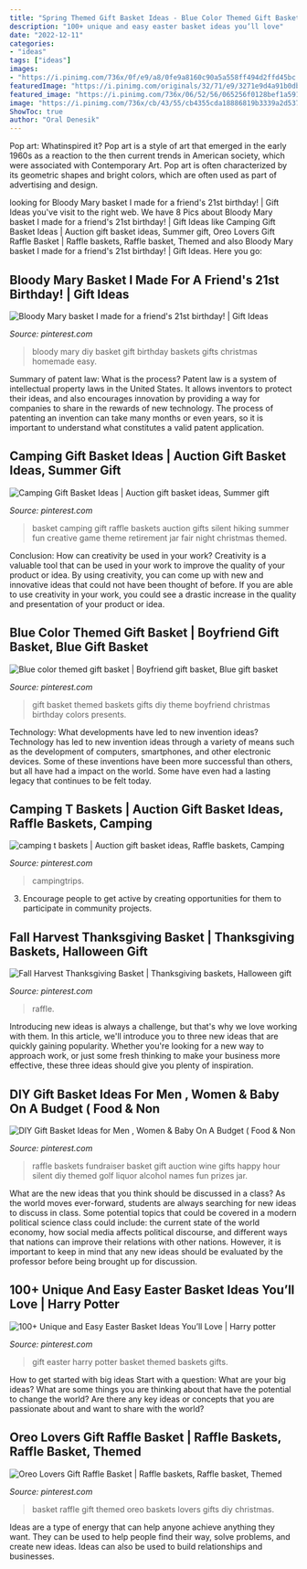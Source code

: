 ```yaml
---
title: "Spring Themed Gift Basket Ideas - Blue Color Themed Gift Basket"
description: "100+ unique and easy easter basket ideas you’ll love"
date: "2022-12-11"
categories:
- "ideas"
tags: ["ideas"]
images:
- "https://i.pinimg.com/736x/0f/e9/a8/0fe9a8160c90a5a558ff494d2ffd45bc.jpg"
featuredImage: "https://i.pinimg.com/originals/32/71/e9/3271e9d4a91b0db3e45abed8f54997df.jpg"
featured_image: "https://i.pinimg.com/736x/06/52/56/065256f0128bef1a591052ee12be65b9--birthday-stuff-st-birthday.jpg?b=t"
image: "https://i.pinimg.com/736x/cb/43/55/cb4355cda18886819b3339a2d537af5b.jpg"
ShowToc: true
author: "Oral Denesik"
---
```



Pop art: Whatinspired it?
Pop art is a style of art that emerged in the early 1960s as a reaction to the then current trends in American society, which were associated with Contemporary Art. Pop art is often characterized by its geometric shapes and bright colors, which are often used as part of advertising and design.

	

		
looking for Bloody Mary basket I made for a friend&#039;s 21st birthday! | Gift Ideas you've visit to the right web. We have 8 Pics about Bloody Mary basket I made for a friend&#039;s 21st birthday! | Gift Ideas like Camping Gift Basket Ideas | Auction gift basket ideas, Summer gift, Oreo Lovers Gift Raffle Basket | Raffle baskets, Raffle basket, Themed and also Bloody Mary basket I made for a friend&#039;s 21st birthday! | Gift Ideas. Here you go:
		
    
## Bloody Mary Basket I Made For A Friend&#039;s 21st Birthday! | Gift Ideas

<img loading=lazy src="https://i.pinimg.com/736x/06/52/56/065256f0128bef1a591052ee12be65b9--birthday-stuff-st-birthday.jpg?b=t" onerror="this.onerror=null;this.src='https://tse4.mm.bing.net/th?id=OIP.eKoCd3qFFq12BZ0DQjj93gHaJ3&amp;pid=15.1';" alt="Bloody Mary basket I made for a friend&#039;s 21st birthday! | Gift Ideas">

_Source: pinterest.com_

>bloody mary diy basket gift birthday baskets gifts christmas homemade easy. 

	

Summary of patent law: What is the process?
Patent law is a system of intellectual property laws in the United States. It allows inventors to protect their ideas, and also encourages innovation by providing a way for companies to share in the rewards of new technology. The process of patenting an invention can take many months or even years, so it is important to understand what constitutes a valid patent application.

    
## Camping Gift Basket Ideas | Auction Gift Basket Ideas, Summer Gift

<img loading=lazy src="https://i.pinimg.com/736x/3d/81/79/3d8179bd49917544061cec7b91bb5376.jpg" onerror="this.onerror=null;this.src='https://tse3.mm.bing.net/th?id=OIP.eH_45bS4ifSTI3XhROEilAHaJ7&amp;pid=15.1';" alt="Camping Gift Basket Ideas | Auction gift basket ideas, Summer gift">

_Source: pinterest.com_

>basket camping gift raffle baskets auction gifts silent hiking summer fun creative game theme retirement jar fair night christmas themed. 

	

Conclusion: How can creativity be used in your work?
Creativity is a valuable tool that can be used in your work to improve the quality of your product or idea. By using creativity, you can come up with new and innovative ideas that could not have been thought of before. If you are able to use creativity in your work, you could see a drastic increase in the quality and presentation of your product or idea.

    
## Blue Color Themed Gift Basket | Boyfriend Gift Basket, Blue Gift Basket

<img loading=lazy src="https://i.pinimg.com/736x/93/fa/1e/93fa1e4d8d5a3e33b3848b2afef5becc--blue-gift-basket-themed-gift-baskets.jpg" onerror="this.onerror=null;this.src='https://tse2.mm.bing.net/th?id=OIP.wJLo6J2JHPoTlWau2J_0ggHaLb&amp;pid=15.1';" alt="Blue color themed gift basket | Boyfriend gift basket, Blue gift basket">

_Source: pinterest.com_

>gift basket themed baskets gifts diy theme boyfriend christmas birthday colors presents. 

	

Technology: What developments have led to new invention ideas?
Technology has led to new invention ideas through a variety of means such as the development of computers, smartphones, and other electronic devices. Some of these inventions have been more successful than others, but all have had a impact on the world. Some have even had a lasting legacy that continues to be felt today.

    
## Camping T Baskets | Auction Gift Basket Ideas, Raffle Baskets, Camping

<img loading=lazy src="https://i.pinimg.com/736x/69/4a/7f/694a7fe845608ab8ac344b8999d6f096.jpg" onerror="this.onerror=null;this.src='https://tse2.mm.bing.net/th?id=OIP.EdG0MxdktUMqs6LCUPFoxQHaJ3&amp;pid=15.1';" alt="camping t baskets | Auction gift basket ideas, Raffle baskets, Camping">

_Source: pinterest.com_

>campingtrips. 

	

3. Encourage people to get active by creating opportunities for them to participate in community projects. 

    
## Fall Harvest Thanksgiving Basket | Thanksgiving Baskets, Halloween Gift

<img loading=lazy src="https://i.pinimg.com/736x/cb/43/55/cb4355cda18886819b3339a2d537af5b.jpg" onerror="this.onerror=null;this.src='https://tse2.mm.bing.net/th?id=OIP.TM7HYjB4PxgkhD_CZXyK-gAAAA&amp;pid=15.1';" alt="Fall Harvest Thanksgiving Basket | Thanksgiving baskets, Halloween gift">

_Source: pinterest.com_

>raffle. 

	

Introducing new ideas is always a challenge, but that's why we love working with them. In this article, we'll introduce you to three new ideas that are quickly gaining popularity. Whether you're looking for a new way to approach work, or just some fresh thinking to make your business more effective, these three ideas should give you plenty of inspiration.

    
## DIY Gift Basket Ideas For Men , Women &amp; Baby On A Budget ( Food &amp; Non

<img loading=lazy src="https://i.pinimg.com/originals/32/71/e9/3271e9d4a91b0db3e45abed8f54997df.jpg" onerror="this.onerror=null;this.src='https://tse4.mm.bing.net/th?id=OIP.G3lIYPflOVawWwLPmWkSNwHaJ2&amp;pid=15.1';" alt="DIY Gift Basket Ideas for Men , Women &amp; Baby On A Budget ( Food &amp; Non">

_Source: pinterest.com_

>raffle baskets fundraiser basket gift auction wine gifts happy hour silent diy themed golf liquor alcohol names fun prizes jar. 

	

What are the new ideas that you think should be discussed in a class?
As the world moves ever-forward, students are always searching for new ideas to discuss in class. Some potential topics that could be covered in a modern political science class could include: the current state of the world economy, how social media affects political discourse, and different ways that nations can improve their relations with other nations. However, it is important to keep in mind that any new ideas should be evaluated by the professor before being brought up for discussion.

    
## 100+ Unique And Easy Easter Basket Ideas You’ll Love | Harry Potter

<img loading=lazy src="https://i.pinimg.com/736x/9a/1d/aa/9a1daa7ac1c414d58e091b77b46f56b9.jpg" onerror="this.onerror=null;this.src='https://tse3.mm.bing.net/th?id=OIP.ObkkNgl9Q2UwP_NEc8dPlAHaJ4&amp;pid=15.1';" alt="100+ Unique and Easy Easter Basket Ideas You’ll Love | Harry potter">

_Source: pinterest.com_

>gift easter harry potter basket themed baskets gifts. 

	

How to get started with big ideas
Start with a question: What are your big ideas? 
What are some things you are thinking about that have the potential to change the world? Are there any key ideas or concepts that you are passionate about and want to share with the world?

    
## Oreo Lovers Gift Raffle Basket | Raffle Baskets, Raffle Basket, Themed

<img loading=lazy src="https://i.pinimg.com/736x/0f/e9/a8/0fe9a8160c90a5a558ff494d2ffd45bc.jpg" onerror="this.onerror=null;this.src='https://tse4.mm.bing.net/th?id=OIP.mEEGJYW2S1oHBEmKLmoEWAHaJ3&amp;pid=15.1';" alt="Oreo Lovers Gift Raffle Basket | Raffle baskets, Raffle basket, Themed">

_Source: pinterest.com_

>basket raffle gift themed oreo baskets lovers gifts diy christmas. 

	

Ideas are a type of energy that can help anyone achieve anything they want. They can be used to help people find their way, solve problems, and create new ideas. Ideas can also be used to build relationships and businesses.

